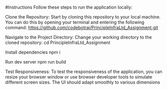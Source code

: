 #Instructions
Follow these steps to run the application locally:

Clone the Repository: Start by cloning this repository to your local machine. You can do this by opening your terminal and entering the following command:
https://github.com/codebotraj/PrincipleInfraLtd_Assignment.git

Navigate to the Project Directory: Change your working directory to the cloned repository:
cd PrincipleInfraLtd_Assignment

Install dependencies 
npm i

Run dev server
npm run build

Test Responsiveness: To test the responsiveness of the application, you can resize your browser window or use browser developer tools to simulate different screen sizes. The UI should adapt smoothly to various dimensions

